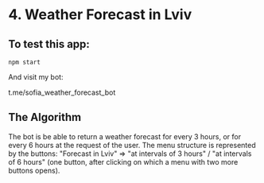 # 4. Weather Forecast in Lviv

## To test this app:

```
npm start
```

And visit my bot:

t.me/sofia_weather_forecast_bot

## The Algorithm

The bot is be able to return a weather forecast for every 3 hours, or for every 6 hours at the request of the user.
The menu structure is represented by the buttons: "Forecast in Lviv" ⇒ "at intervals of 3 hours" / "at intervals of 6 hours" (one button, after clicking on which a menu with two more buttons opens).

